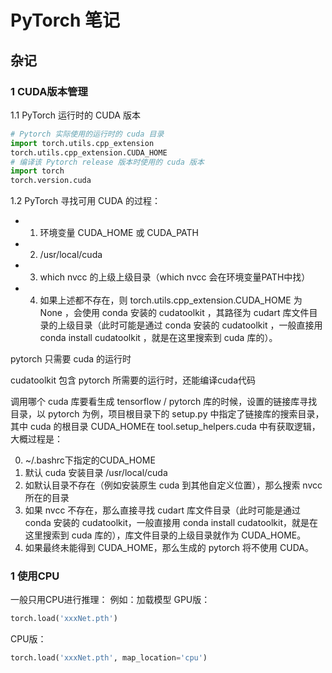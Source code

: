 # PyTorch 笔记

## 杂记

### 1 CUDA版本管理

1.1 PyTorch 运行时的 CUDA 版本

```python
# Pytorch 实际使用的运行时的 cuda 目录
import torch.utils.cpp_extension
torch.utils.cpp_extension.CUDA_HOME
# 编译该 Pytorch release 版本时使用的 cuda 版本
import torch
torch.version.cuda 
```

1.2 PyTorch 寻找可用 CUDA 的过程：

- 1. 环境变量 CUDA_HOME 或 CUDA_PATH

- 2. /usr/local/cuda

- 3. which nvcc 的上级上级目录（which nvcc 会在环境变量PATH中找）

- 4. 如果上述都不存在，则 torch.utils.cpp_extension.CUDA_HOME 为 None ，会使用 conda 安装的 cudatoolkit ，其路径为 cudart 库文件目录的上级目录（此时可能是通过 conda 安装的 cudatoolkit ，一般直接用 conda install cudatoolkit ，就是在这里搜索到 cuda 库的）。

pytorch 只需要 cuda 的运行时

cudatoolkit 包含 pytorch 所需要的运行时，还能编译cuda代码

调用哪个 cuda 库要看生成 tensorflow / pytorch 库的时候，设置的链接库寻找目录，以 pytorch 为例，项目根目录下的 setup.py 中指定了链接库的搜索目录，其中 cuda 的根目录 CUDA_HOME在 tool.setup_helpers.cuda 中有获取逻辑，大概过程是：

0. ~/.bashrc下指定的CUDA_HOME
1. 默认 cuda 安装目录 /usr/local/cuda
2. 如默认目录不存在（例如安装原生 cuda 到其他自定义位置），那么搜索 nvcc 所在的目录
3. 如果 nvcc 不存在，那么直接寻找 cudart 库文件目录（此时可能是通过 conda 安装的 cudatoolkit，一般直接用 conda install cudatoolkit，就是在这里搜索到 cuda 库的），库文件目录的上级目录就作为 CUDA_HOME。
4. 如果最终未能得到 CUDA_HOME，那么生成的 pytorch 将不使用 CUDA。

### 1 使用CPU

一般只用CPU进行推理：
例如：加载模型
GPU版：

```python
torch.load('xxxNet.pth')
```

CPU版：

```python
torch.load('xxxNet.pth', map_location='cpu')
```
